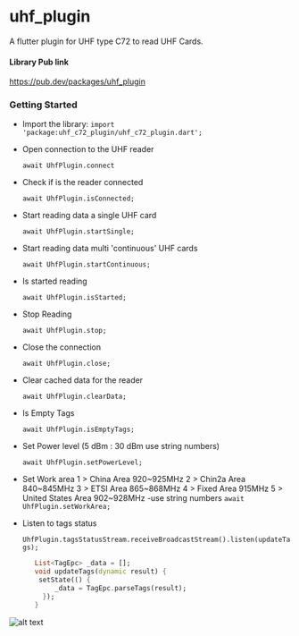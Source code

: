 # uhf_plugin

A flutter plugin for UHF type C72 to read UHF Cards.

#### Library Pub link
https://pub.dev/packages/uhf_plugin


### Getting Started

- Import the library:
   `import 'package:uhf_c72_plugin/uhf_c72_plugin.dart';`

- Open connection to the UHF reader

    `await UhfPlugin.connect`

- Check if is the reader connected

    `await UhfPlugin.isConnected;`

- Start reading data a single UHF card

    `await UhfPlugin.startSingle;`

- Start reading data multi 'continuous' UHF cards

    `await UhfPlugin.startContinuous;`
    
- Is started reading

   `await UhfPlugin.isStarted;`

- Stop Reading

   `await UhfPlugin.stop;`

- Close the connection

   `await UhfPlugin.close;`

- Clear cached data for the reader

   `await UhfPlugin.clearData;`

- Is Empty Tags

   `await UhfPlugin.isEmptyTags;`

- Set Power level (5 dBm : 30 dBm use string numbers)

   `await UhfPlugin.setPowerLevel;`

- Set Work area 
1 > China Area 920~925MHz
2 > Chin2a Area 840~845MHz
3 > ETSI Area 865~868MHz
4 > Fixed Area 915MHz
5 > United States Area 902~928MHz
-use string numbers
   `await UhfPlugin.setWorkArea;`

- Listen to tags status

   `UhfPlugin.tagsStatusStream.receiveBroadcastStream().listen(updateTags);`
   ```dart
      List<TagEpc> _data = [];
      void updateTags(dynamic result) {
       setState(() {
           _data = TagEpc.parseTags(result);
        });
      }
   ```
![alt text](https://github.com/amorenew/uhf_c72_plugin/raw/master/sample1.png)

